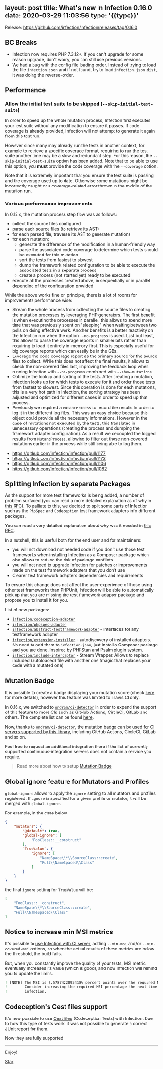 layout: post
title: What's new in Infection 0.16.0
date: 2020-03-29 11:03:56
type: '{{type}}'
---

Release: https://github.com/infection/infection/releases/tag/0.16.0

## BC Breaks

* Infection now requires PHP 7.3.12+. If you can't upgrade for some reason upgrade, don't worry, you can still use previous versions.
* We had [a bug](https://github.com/infection/infection/pull/1105) with the config file loading order. Instead of trying to load the file `infection.json` and if not found, try to load `infection.json.dist`, it was doing the reverse-order.

## Performance

### Allow the initial test suite to be skipped (`--skip-initial-test-suite`)

In order to speed up the whole mutation process, Infection first executes your test suite without any modification to ensure it passes. If code coverage is already provided, Infection will not attempt to generate it again from this test run.

However since many may already run the tests in another context, for example to retrieve a specific coverage format, requiring to run the test suite another time may be a slow and redundant step. For this reason, the `--skip-initial-test-suite` option has been added. Note that to be able to use this option, you **must** provide the code coverage with the `--coverage` option.

<p class="tip">Note that it is extremely important that you ensure the test suite is passing and the coverage used up to date. Otherwise some mutations might be incorrectly caught or a coverage-related error thrown in the middle of the mutation run.</p>

### Various performance improvements

In 0.15.x, the mutation process step flow was as follows:

- collect the source files configured
- parse each source files (to retrieve its AST)
- for each parsed file, traverse its AST to generate mutations
- for each mutation:
  - generate the difference of the modification in a human-friendly way
  - parse the associated code coverage to determine which tests should be executed for this mutation
  - sort the tests from fastest to slowest
  - dump the framework related configuration to be able to execute the associated tests in a separate process
  - create a process (not started yet) ready to be executed
- execute all the processes created above, in sequentially or in parallel depending of the configuration provided

While the above works fine on principle, there is a lot of rooms for improvements performance wise:

- Stream the whole process from collecting the source files to creating the mutation processes by leveraging PHP generators. The first benefit is when executing the processes in parallel, this allows to spend more time that was previously spent on "sleeping" when waiting between two polls on doing effective work. Another benefits is a better reactivity on the Infection run when the option `--no-progress` is used. Last but least, this allows to parse the coverage reports in smaller bits rather than requiring to load it entirely in-memory first. This is especially useful for big coverage reports which can easily be in the GBs.
- Leverage the code coverage report as the primary source for the source files to collect. While this does not affect the final results, it allows to check the non-covered files last, improving the feedback loop when running Infection with `--no-progress` combined with `--show-mutations`.
- Optimize the lookup and sorting of the tests. After creating a mutation, Infection looks up for which tests to execute for it and order those tests from fastest to slowest. Since this operation is done for each mutations, this is a very hot path in Infection, the sorting strategy has been adjusted and optimized for different cases in order to speed up that process.
- Previously we required a `MutantProcess` to record the results in order to log it in the different log files. This was an easy choice because this object could provide all the necessary informations. However in the case of mutations not executed by the tests, this translated in unnecessary operations (creating the process and dumping the framework adapter configuration). As a result we decoupled the logged results from `MutantProcess`, allowing to filter out those non-covered mutations earlier in the process while still being able to log them.

* https://github.com/infection/infection/pull/1177
* https://github.com/infection/infection/pull/1172
* https://github.com/infection/infection/pull/1106
* https://github.com/infection/infection/pull/1082

## Splitting Infection by separate Packages

As the support for more test frameworks is being added, a number of problem surfaced (you can read a more detailed explanation as of why in [this RFC](https://github.com/infection/infection/issues/922)). To palliate to this, we decided to split some parts of Infection such as the `PhpSpec` and `Codeception` test framework adapters info different packages.

You can read a very detailed explanation about why was it needed in [this RFC](https://github.com/infection/infection/issues/922).

In a nutshell, this is useful both for the end user and for maintainers:

* you will not download not needed code if you don't use those test frameworks when installing Infection as a Composer package which also allows to reduce the risk of package conflicts
* you will not need to upgrade Infection for patches or improvements made on the test framework adapters that you don't use
* Clearer test framework adapters dependencies and requirements

To ensure this change does not affect the user-experience of those using other test frameworks than PHPUnit, Infection will be able to automatically pick up that you are missing the test framework adapter package and propose you to install it for you.

List of new packages:

* [`infection/codeception-adapter`](https://github.com/infection/codeception-adapter)
* [`infection/phpspec-adapter`](https://github.com/infection/phpspec-adapter)
* [`infection/abstract-testframework-adapter`](https://github.com/infection/abstract-testframework-adapter) - interfaces for any testframework adapter
* [`infection/extension-installer`](https://github.com/infection/extension-installer) - autodiscovery of installed adapters. No need to add them to `infection.json`, just install a Composer package and you are done. Inspired by PHPStan and Psalm plugin system.
* [`infection/include-interceptor`](https://github.com/infection/include-interceptor) - Stream Wrapper. Allows to replace included (autoloaded) file with another one (magic that replaces your code with a mutated one) 


## Mutation Badge

It is possible to create a badge displaying your mutation score (check [here](/guide/mutation-badge.html) for more details), however this feature was limited to Travis CI only.

In 0.16.x, we switched to [`ondram/ci-detector`](https://github.com/OndraM/ci-detector) in order to expend the support of this feature to more CIs such as GitHub Actions, CircleCI, GitLab and others. The complete list can be found [here](https://github.com/OndraM/ci-detector#supported-continuous-integration-servers).

Now, thanks to [`ondram/ci-detector`](https://github.com/OndraM/ci-detector), the mutation badge can be used for [CI servers supported by this library](https://github.com/OndraM/ci-detector#supported-continuous-integration-servers), including GitHub Actions, CircleCI, GitLab and so on.

Feel free to request an additional integration there if the list of currently supported continuous-integration servers does not contain a service you require.

> Read more about how to setup [Mutation Badge](/guide/mutation-badge.html)

## Global ignore feature for Mutators and Profiles

`global-ignore` allows to apply the `ignore` setting to all mutators and profiles registered. If `ignore` is specified for a given profile or mutator, it will be merged with `global-ignore`. 

For example, in the case below 


```json
{
    "mutators": {
        "@default": true,
        "global-ignore": [
            "FooClass::__construct"
        ],
        "TrueValue": {
            "ignore": [
                "NameSpace\\*\\SourceClass::create",
                "Full\\NameSpaced\\Class"
            ]
        }
    }
}
```

the final `ignore` setting for `TrueValue` will be:

```json
[
    "FooClass::__construct",
    "NameSpace\\*\\SourceClass::create",
    "Full\\NameSpaced\\Class"
]
```

## Notice to increase min MSI metrics

It's possible to [use Infection with CI server](/guide/using-with-ci.html), adding `--min-msi` and/or `--min-covered-msi` options, so when the actual results of these metrics are below the threshold, the build fails.

But, when you constantly improve the quality of your tests, MSI metric eventually increases its value (which is good), and now Infection will remind you to update the limits.

```bash
! [NOTE] The MSI is 2.5787422095418% percent points over the required MSI.     
!        Consider increasing the required MSI percentage the next time you run 
!        infection.    
```

## Codeception's Cest files support

It's now possible to use [Cest files](https://codeception.com/docs/07-AdvancedUsage#Cest-Classes) (Codeception Tests) with Infection. Due to how this type of tests work, it was not possible to generate a correct JUnit report for them.

Now they are fully supported



------

Enjoy!

<a class="github-button" href="https://github.com/infection/infection" data-icon="octicon-star" data-show-count="true" aria-label="Star infection/infection on GitHub">Star</a>
<script async defer src="https://buttons.github.io/buttons.js"></script>
